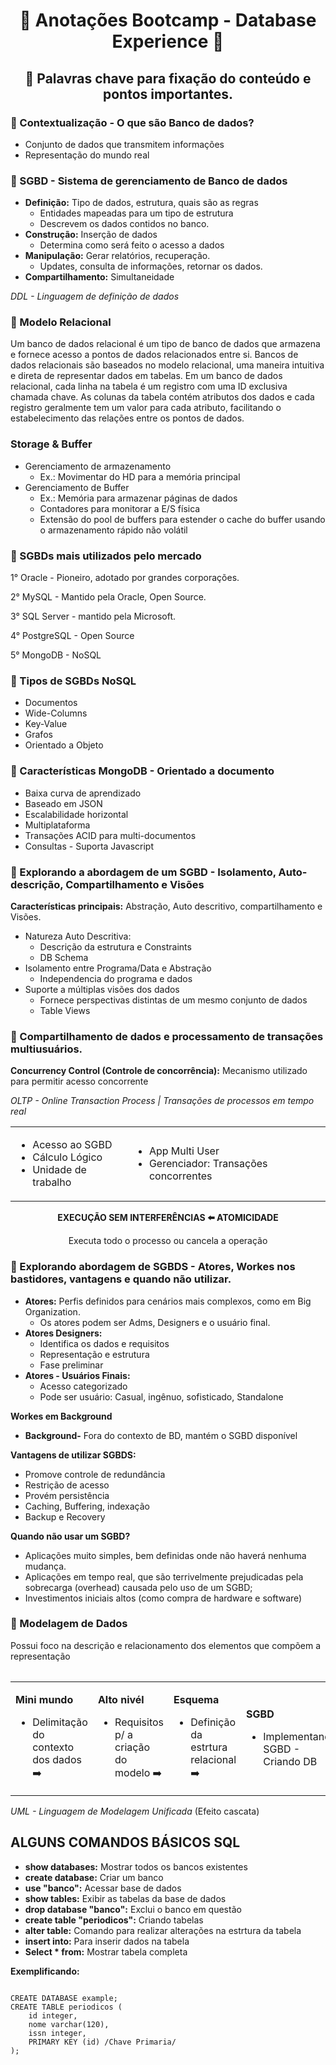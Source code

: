 <div align="center">

# 📄 Anotações Bootcamp - Database Experience 🎲
## 🔑 Palavras chave para fixação do conteúdo e pontos importantes. 

</div>

### 📌 Contextualização - O que são Banco de dados? 

- Conjunto de dados que transmitem informações
- Representação do mundo real 

### 📌 SGBD -  Sistema de gerenciamento de Banco de dados 

- **Definição:** Tipo de dados, estrutura, quais são as regras
  - Entidades mapeadas para um tipo de estrutura 
  - Descrevem os dados contidos no banco. 
- **Construção:** Inserção de dados 
  - Determina como será feito o acesso a dados 
- **Manipulação:** Gerar relatórios, recuperação.
  - Updates,  consulta de informações, retornar os dados. 
- **Compartilhamento:** Simultaneidade 

*DDL - Linguagem de definição de dados*

### 📌 Modelo Relacional 

Um banco de dados relacional é um tipo de banco de dados que armazena e fornece acesso a pontos de dados relacionados entre si. Bancos de dados relacionais são baseados no modelo relacional, uma maneira intuitiva e direta de representar dados em tabelas. Em um banco de dados relacional, cada linha na tabela é um registro com uma ID exclusiva chamada chave. As colunas da tabela contém atributos dos dados e cada registro geralmente tem um valor para cada atributo, facilitando o estabelecimento das relações entre os pontos de dados.

### Storage & Buffer 

- Gerenciamento de armazenamento 
  - Ex.: Movimentar do HD para a memória principal 
- Gerenciamento de Buffer 
  - Ex.: Memória para armazenar páginas de dados
  - Contadores para monitorar a E/S física
  - Extensão do pool de buffers para estender o cache do buffer usando o armazenamento rápido não volátil
  
### 📌 SGBDs mais utilizados pelo mercado 
<p> 1° Oracle - Pioneiro, adotado por grandes corporações. <p/> 
<p> 2° MySQL - Mantido pela Oracle, Open Source. <p/> 
<p> 3° SQL Server - mantido pela Microsoft. <p/>  
<p> 4° PostgreSQL - Open Source <p/>
<p> 5° MongoDB - NoSQL<p/>

### 📌 Tipos de SGBDs NoSQL

- Documentos 
- Wide-Columns 
- Key-Value
- Grafos 
- Orientado a Objeto 

### 📌 Características MongoDB - Orientado a documento 

- Baixa curva de aprendizado
- Baseado em JSON 
- Escalabilidade horizontal 
- Multiplataforma 
- Transações ACID para multi-documentos 
- Consultas - Suporta Javascript 

### 📌 Explorando a abordagem de um SGBD - Isolamento, Auto-descrição, Compartilhamento e Visões 

**Características principais:** Abstração, Auto descritivo, compartilhamento e Visões.
- Natureza Auto Descritiva: 
  - Descrição da estrutura e Constraints 
  - DB Schema
- Isolamento entre Programa/Data e Abstração 
  - Independencia do programa e dados 
- Suporte a múltiplas visões dos dados
  - Fornece perspectivas distintas de um mesmo conjunto de dados 
  - Table Views 
  
### 📌 Compartilhamento de dados e processamento de transações multiusuários. 

**Concurrency Control (Controle de concorrência):** Mecanismo utilizado para permitir acesso concorrente 

*OLTP - Online Transaction Process | Transações de processos em tempo real*

<table>
 <tr> 
   <td>
   
   - Acesso ao SGBD  
   - Cálculo Lógico 
   - Unidade de trabalho 
   
   </td>
   
   <td>
   
   - App Multi User 
   - Gerenciador: Transações concorrentes 
   
   </td>
 </tr>
<table>

 <div align="center">
 
 **EXECUÇÃO SEM INTERFERÊNCIAS ⬅️ ATOMICIDADE**
 
 Executa todo o processo ou cancela a operação 
 </div> 

### 📌 Explorando abordagem de SGBDS - Atores, Workes nos bastidores, vantagens e quando não utilizar.

- **Atores:** Perfis definidos para cenários mais complexos, como em Big Organization.
  - Os atores podem ser Adms, Designers e o usuário final. 
- **Atores Designers:** 
  - Identifica os dados e requisitos 
  - Representação e estrutura 
  - Fase preliminar 
- **Atores - Usuários Finais:**   
  - Acesso categorizado 
  - Pode ser usuário: Casual, ingênuo, sofisticado, Standalone 

**Workes em Background**

- **Background-** Fora do contexto de BD, mantém o SGBD disponível 

**Vantagens de utilizar SGBDS:**
- Promove controle de redundância 
- Restrição de acesso 
- Provém persistência 
- Caching, Buffering, indexação 
- Backup e Recovery 

**Quando não usar um SGBD?**

- Aplicações muito simples, bem definidas onde não haverá nenhuma mudança.
- Aplicações em tempo real, que são terrivelmente prejudicadas pela sobrecarga (overhead) causada pelo uso de um SGBD;
- Investimentos iniciais altos (como compra de hardware e software)

### 📌 Modelagem de Dados 

Possui foco na descrição e relacionamento dos elementos que compõem a representação 


<table>
 <tr> 
 
   <td> 
   
   **Mini mundo**
   
   - Delimitação do contexto dos dados 
   ➡️</td>
  
   <td>
   
   **Alto nivél**
   
   - Requisitos p/ a criação do modelo 
   ➡️</td>
   
   <td>
   
   **Esquema**
   
   - Definição da estrtura relacional 
   ➡️</td>
   
   <td>
   
   **SGBD**
   
   - Implementando SGBD - Criando DB</td>
   
 </tr>
</table> 

*UML - Linguagem de Modelagem Unificada* (Efeito cascata)

## ALGUNS COMANDOS BÁSICOS SQL

- **show databases:** Mostrar todos os bancos existentes
- **create database:** Criar um banco
- **use "banco":** Acessar base de dados
- **show tables:** Exibir as tabelas da base de dados 
- **drop database "banco":** Exclui o banco em questão 
- **create table "periodicos":** Criando tabelas 
- **alter table:** Comando para realizar alterações na estrtura da tabela
- **insert into:** Para inserir dados na tabela 
- **Select * from:** Mostrar tabela completa 

**Exemplificando:**

```

CREATE DATABASE example;
CREATE TABLE periodicos (
    id integer,
    nome varchar(120),
    issn integer,
    PRIMARY KEY (id) /Chave Primaria/
);

```




